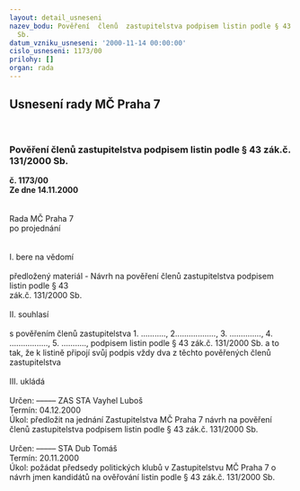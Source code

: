 ```yaml
---
layout: detail_usneseni
nazev_bodu: Pověření  členů  zastupitelstva podpisem listin podle § 43 zák.č. 131/2000
  Sb.
datum_vzniku_usneseni: '2000-11-14 00:00:00'
cislo_usneseni: 1173/00
prilohy: []
organ: rada
---
```

<div id="ucUsn_pList" class="usn">
	<span><h2>Usnesení rady MČ Praha 7 </h2>
<br></span><div class="standBody">
<span><h3>Pověření  členů  zastupitelstva podpisem listin podle § 43 zák.č. 131/2000 Sb.</h3></span><div class="center">
		<strong>č. 1173/00</strong><br>
	</div>
<div class="center">
		<strong>Ze dne 14.11.2000</strong><br><br>
	</div>
<br>Rada MČ Praha 7<br>po projednání<br><br><br>I.	bere na vědomí<br><br> předložený materiál - Návrh na pověření  členů zastupitelstva podpisem listin podle § 43<br>zák.č. 131/2000 Sb.<br><br>II.	souhlasí <br><br>s pověřením členů zastupitelstva 1. ..........., 2.................., 3. .............., 4. ................., 5. ..........., podpisem listin podle § 43 zák.č. 131/2000 Sb. a to tak, že k listině připojí svůj podpis vždy dva z těchto pověřených členů zastupitelstva<br><br>III.	ukládá <br><br> Určen:	–––––	ZAS STA Vayhel Luboš<br>Termín: 04.12.2000<br>Úkol:	předložit na jednání Zastupitelstva MČ Praha 7  návrh na pověření  členů zastupitelstva podpisem listin podle § 43 zák.č. 131/2000 Sb.<br> <br> Určen:	–––––	STA Dub Tomáš<br>Termín: 20.11.2000<br>Úkol:	požádat předsedy politických klubů v Zastupitelstvu MČ Praha 7 o návrh jmen kandidátů na ověřování listin  podle § 43 zák.č. 131/2000 Sb.<br> <br><br> </div>
</div>